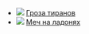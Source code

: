 * ![](/books/sf_history/Андрей%20Муравьев/Гроза%20тиранов.jpg) [Гроза тиранов](/books/sf_history/Андрей%20Муравьев/Гроза%20тиранов)
* ![](/books/sf_history/Андрей%20Муравьев/Меч%20на%20ладонях.jpg) [Меч на ладонях](/books/sf_history/Андрей%20Муравьев/Меч%20на%20ладонях)